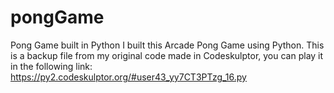 # pongGame
Pong Game built in Python
I built this Arcade Pong Game using Python.
This is a backup file from my original code made in Codeskulptor, you can play it in the following link:
https://py2.codeskulptor.org/#user43_yy7CT3PTzg_16.py
